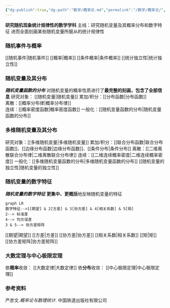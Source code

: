 ```yaml
---
{"dg-publish":true,"dg-path":"数学/概率论.md","permalink":"/数学/概率论/","dgPassFrontmatter":true,"noteIcon":"","created":"2024-05-21T15:20:28.415+08:00","updated":"2024-06-02T10:24:49.859+08:00"}
---
```


**研究随机现象统计规律性的数学学科**
主线：研究随机变量及其概率分布和数字特征
进而全面刻画某些随机变量所服从的统计规律性
### 随机事件与概率
[[随机事件\|随机事件]]
[[概率\|概率]]
[[条件概率\|条件概率]]
[[统计独立性\|统计独立性]]

### 随机变量及其分布
***随机变量函数的分布***
对随机变量的概率性质进行了**最完整的刻画，包含了全部信息**
研究对象： [[随机变量\|随机变量]]
累加/积分：[[分布函数\|分布函数]]  
离散：[[概率分布律\|概率分布律]]   
连续：[[概率密度函数\|概率密度函数]]
一般化：[[随机变量函数的分布\|随机变量函数的分布]]
### 多维随机变量及其分布
研究对象：[[多维随机变量\|多维随机变量]]
累加/积分：[[联合分布函数\|联合分布函数]]、[[边缘分布函数\|边缘分布函数]]、[[条件分布\|条件分布]]
离散：[[二维离散联合分布律\|二维离散联合分布律]]
连续：[[二维连续概率密度\|二维连续概率密度]]
一般化：[[多维随机变量函数的分布\|多维随机变量函数的分布]]
[[随机变量的独立性\|随机变量的独立性]]

### 随机变量的数字特征
***随机变量的数字特征***
**更集中、更概括**地反映随机变量的特征
```mermaid
graph LR
数字特征-->1[期望] & 2[方差] & 3[协方差] & 4[相关系数] & 5[矩]
2--> 标准差
4--> 均方误差
3 & 5--> 协方差矩阵
```

[[期望\|期望]]
[[方差\|方差]]
[[协方差\|协方差]]
[[相关系数\|相关系数]]
[[矩\|矩]]
[[协方差矩阵\|协方差矩阵]]

### 大数定理与中心极限定理
依**概率**收敛：
[[大数定律\|大数定律]] 
依**分布**收敛：
[[中心极限定理\|中心极限定理]]   

### 参考资料
严彦文.*概率论与数理统计*. 中国铁道出版社有限公司


